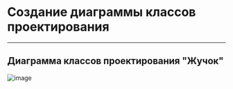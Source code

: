 # Создание диаграммы классов проектирования

---
## Диаграмма классов проектирования "Жучок"

![image](https://github.com/BREUCHT27/rtippo/assets/119112204/74e71342-33f5-4196-8347-e56f1c1c7d13)
